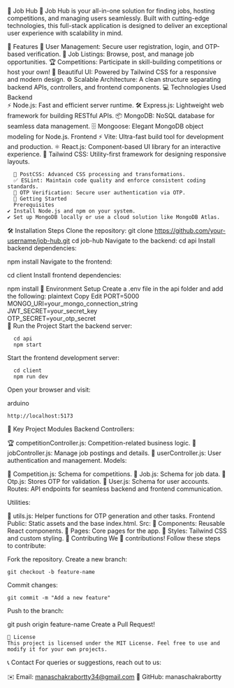 

🚀 Job Hub
  🌟 Job Hub is your all-in-one solution for finding jobs, hosting competitions, and managing users seamlessly. Built with cutting-edge technologies, this full-stack application is designed to deliver an exceptional user experience with scalability in mind.
  
  🌟 Features
    👥 User Management: Secure user registration, login, and OTP-based verification.
    💼 Job Listings: Browse, post, and manage job opportunities.
    🏆 Competitions: Participate in skill-building competitions or host your own!
    🎨 Beautiful UI: Powered by Tailwind CSS for a responsive and modern design.
    ⚙️ Scalable Architecture: A clean structure separating backend APIs, controllers, and frontend components.
                  💻 Technologies Used
    Backend  
          ⚡ Node.js: Fast and efficient server runtime.
          🛠️ Express.js: Lightweight web framework for building RESTful APIs.
          📦 MongoDB: NoSQL database for seamless data management.
          🗄️ Mongoose: Elegant MongoDB object modeling for Node.js.
    Frontend
          ⚡ Vite: Ultra-fast build tool for development and production.
          ⚛️ React.js: Component-based UI library for an interactive experience.
          🎨 Tailwind CSS: Utility-first framework for designing responsive layouts.

      🔧 PostCSS: Advanced CSS processing and transformations.
      ✅ ESLint: Maintain code quality and enforce consistent coding standards.
      🔑 OTP Verification: Secure user authentication via OTP.
      🚀 Getting Started
      Prerequisites
    ✔️ Install Node.js and npm on your system.
    ✔️ Set up MongoDB locally or use a cloud solution like MongoDB Atlas.

🛠️ Installation Steps
Clone the repository:
                  git clone https://github.com/your-username/job-hub.git
cd job-hub
Navigate to the backend:
cd api
Install backend dependencies:


npm install
Navigate to the frontend:

cd client
Install frontend dependencies:

npm install
🔧 Environment Setup
      Create a .env file in the api folder and add the following:
      plaintext
      Copy
      Edit
      PORT=5000  
      MONGO_URI=your_mongo_connection_string  
      JWT_SECRET=your_secret_key  
      OTP_SECRET=your_otp_secret  
🚀 Run the Project
Start the backend server:

      cd api
      npm start
Start the frontend development server:

      cd client
      npm run dev
Open your browser and visit:

arduino

    http://localhost:5173
📌 Key Project Modules
Backend
Controllers:

  🏆 competitionController.js: Competition-related business logic.
  💼 jobController.js: Manage job postings and details.
  👥 userController.js: User authentication and management.
Models:

📄 Competition.js: Schema for competitions.
📄 Job.js: Schema for job data.
📄 Otp.js: Stores OTP for validation.
📄 User.js: Schema for user accounts.
Routes: API endpoints for seamless backend and frontend communication.

Utilities:

🔧 utils.js: Helper functions for OTP generation and other tasks.
Frontend
Public: Static assets and the base index.html.
Src:
📂 Components: Reusable React components.
📂 Pages: Core pages for the app.
🎨 Styles: Tailwind CSS and custom styling.
🤝 Contributing
We 💖 contributions! Follow these steps to contribute:

Fork the repository.
Create a new branch:

    git checkout -b feature-name
Commit changes:

    git commit -m "Add a new feature"
Push to the branch:

git push origin feature-name
Create a Pull Request!

    
    📜 License
    This project is licensed under the MIT License. Feel free to use and modify it for your own projects.

📞 Contact
For queries or suggestions, reach out to us:

✉️ Email: manaschakrabortty34@gmail.com
🔗 GitHub: manaschakrabortty
